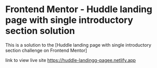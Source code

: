 # Frontend Mentor - Huddle landing page with single introductory section solution

This is a solution to the [Huddle landing page with single introductory section challenge on Frontend Mentor]

link to view live site
https://huddle-landingg-pagee.netlify.app
